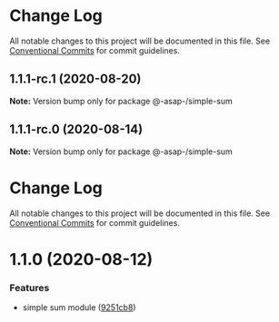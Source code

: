 # Change Log

All notable changes to this project will be documented in this file.
See [Conventional Commits](https://conventionalcommits.org) for commit guidelines.

## 1.1.1-rc.1 (2020-08-20)

**Note:** Version bump only for package @-asap-/simple-sum





## 1.1.1-rc.0 (2020-08-14)

**Note:** Version bump only for package @-asap-/simple-sum





# Change Log

All notable changes to this project will be documented in this file. See
[Conventional Commits](https://conventionalcommits.org) for commit guidelines.

# 1.1.0 (2020-08-12)

### Features

- simple sum module
  ([9251cb8](https://github.com/AlexSav94/lerna-ci-example/commit/9251cb803ca80ddca70f5d40959d6901ca480583))
